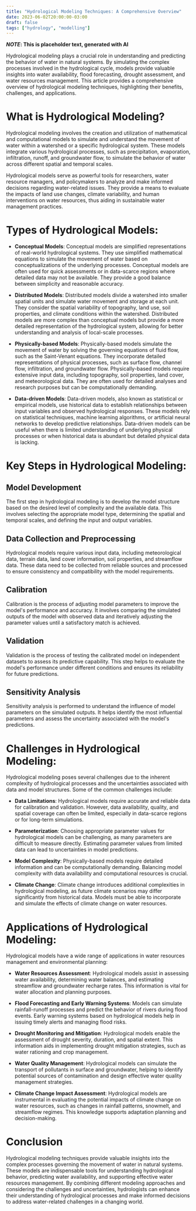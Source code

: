 ```yaml
---
title: "Hydrological Modeling Techniques: A Comprehensive Overview"
date: 2023-06-02T20:00:00-03:00
draft: false
tags: ["hydrology", "modelling"]
---
```

***NOTE*: This is placeholder text, generated with AI**

Hydrological modeling plays a crucial role in understanding and predicting the behavior of water in natural systems. By simulating the complex processes involved in the hydrological cycle, models provide valuable insights into water availability, flood forecasting, drought assessment, and water resources management. This article provides a comprehensive overview of hydrological modeling techniques, highlighting their benefits, challenges, and applications.

# What is Hydrological Modeling?

Hydrological modeling involves the creation and utilization of mathematical and computational models to simulate and understand the movement of water within a watershed or a specific hydrological system. These models integrate various hydrological processes, such as precipitation, evaporation, infiltration, runoff, and groundwater flow, to simulate the behavior of water across different spatial and temporal scales.

Hydrological models serve as powerful tools for researchers, water resource managers, and policymakers to analyze and make informed decisions regarding water-related issues. They provide a means to evaluate the impacts of land use changes, climate variability, and human interventions on water resources, thus aiding in sustainable water management practices.

# Types of Hydrological Models:

+ **Conceptual Models**: Conceptual models are simplified representations of real-world hydrological systems. They use simplified mathematical equations to simulate the movement of water based on conceptualizations of the underlying processes. Conceptual models are often used for quick assessments or in data-scarce regions where detailed data may not be available. They provide a good balance between simplicity and reasonable accuracy.

+ **Distributed Models**: Distributed models divide a watershed into smaller spatial units and simulate water movement and storage at each unit. They consider the spatial variability of topography, land use, soil properties, and climate conditions within the watershed. Distributed models are more complex than conceptual models but provide a more detailed representation of the hydrological system, allowing for better understanding and analysis of local-scale processes.

+ **Physically-based Models**: Physically-based models simulate the movement of water by solving the governing equations of fluid flow, such as the Saint-Venant equations. They incorporate detailed representations of physical processes, such as surface flow, channel flow, infiltration, and groundwater flow. Physically-based models require extensive input data, including topography, soil properties, land cover, and meteorological data. They are often used for detailed analyses and research purposes but can be computationally demanding.

+ **Data-driven Models**: Data-driven models, also known as statistical or empirical models, use historical data to establish relationships between input variables and observed hydrological responses. These models rely on statistical techniques, machine learning algorithms, or artificial neural networks to develop predictive relationships. Data-driven models can be useful when there is limited understanding of underlying physical processes or when historical data is abundant but detailed physical data is lacking.

# Key Steps in Hydrological Modeling:

## Model Development

The first step in hydrological modeling is to develop the model structure based on the desired level of complexity and the available data. This involves selecting the appropriate model type, determining the spatial and temporal scales, and defining the input and output variables.

## Data Collection and Preprocessing

Hydrological models require various input data, including meteorological data, terrain data, land cover information, soil properties, and streamflow data. These data need to be collected from reliable sources and processed to ensure consistency and compatibility with the model requirements.

## Calibration

Calibration is the process of adjusting model parameters to improve the model's performance and accuracy. It involves comparing the simulated outputs of the model with observed data and iteratively adjusting the parameter values until a satisfactory match is achieved.

## Validation

Validation is the process of testing the calibrated model on independent datasets to assess its predictive capability. This step helps to evaluate the model's performance under different conditions and ensures its reliability for future predictions.

## Sensitivity Analysis

Sensitivity analysis is performed to understand the influence of model parameters on the simulated outputs. It helps identify the most influential parameters and assess the uncertainty associated with the model's predictions.

# Challenges in Hydrological Modeling:

Hydrological modeling poses several challenges due to the inherent complexity of hydrological processes and the uncertainties associated with data and model structures. Some of the common challenges include:

+ **Data Limitations**: Hydrological models require accurate and reliable data for calibration and validation. However, data availability, quality, and spatial coverage can often be limited, especially in data-scarce regions or for long-term simulations.

+ **Parameterization**: Choosing appropriate parameter values for hydrological models can be challenging, as many parameters are difficult to measure directly. Estimating parameter values from limited data can lead to uncertainties in model predictions.

+ **Model Complexity**: Physically-based models require detailed information and can be computationally demanding. Balancing model complexity with data availability and computational resources is crucial.

+ **Climate Change**: Climate change introduces additional complexities in hydrological modeling, as future climate scenarios may differ significantly from historical data. Models must be able to incorporate and simulate the effects of climate change on water resources.

# Applications of Hydrological Modeling:

Hydrological models have a wide range of applications in water resources management and environmental planning:

+ **Water Resources Assessment**: Hydrological models assist in assessing water availability, determining water balances, and estimating streamflow and groundwater recharge rates. This information is vital for water allocation and planning purposes.

+ **Flood Forecasting and Early Warning Systems**: Models can simulate rainfall-runoff processes and predict the behavior of rivers during flood events. Early warning systems based on hydrological models help in issuing timely alerts and managing flood risks.

+ **Drought Monitoring and Mitigation**: Hydrological models enable the assessment of drought severity, duration, and spatial extent. This information aids in implementing drought mitigation strategies, such as water rationing and crop management.

+ **Water Quality Management**: Hydrological models can simulate the transport of pollutants in surface and groundwater, helping to identify potential sources of contamination and design effective water quality management strategies.

+ **Climate Change Impact Assessment**: Hydrological models are instrumental in evaluating the potential impacts of climate change on water resources, such as changes in rainfall patterns, snowmelt, and streamflow regimes. This knowledge supports adaptation planning and decision-making.

# Conclusion

Hydrological modeling techniques provide valuable insights into the complex processes governing the movement of water in natural systems. These models are indispensable tools for understanding hydrological behavior, predicting water availability, and supporting effective water resources management. By combining different modeling approaches and considering the challenges and uncertainties, hydrologists can enhance their understanding of hydrological processes and make informed decisions to address water-related challenges in a changing world.
